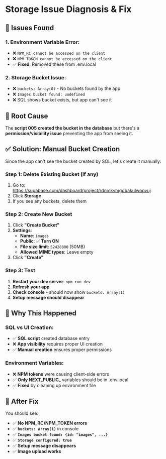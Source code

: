 # Storage Issue Diagnosis & Fix

## 🚨 **Issues Found**

### **1. Environment Variable Error:**
- ❌ `NPM_RC cannot be accessed on the client`
- ❌ `NPM_TOKEN cannot be accessed on the client`
- ✅ **Fixed**: Removed these from .env.local

### **2. Storage Bucket Issue:**
- ❌ `buckets: Array(0)` - No buckets found by the app
- ❌ `Images bucket found: undefined`
- ❌ SQL shows bucket exists, but app can't see it

## 🎯 **Root Cause**

The **script 005 created the bucket in the database** but there's a **permission/visibility issue** preventing the app from seeing it.

## ✅ **Solution: Manual Bucket Creation**

Since the app can't see the bucket created by SQL, let's create it manually:

### **Step 1: Delete Existing Bucket (if any)**
1. Go to: https://supabase.com/dashboard/project/rdnmkvmgdbakulwopvuj
2. Click **Storage**
3. If you see any buckets, delete them

### **Step 2: Create New Bucket**
1. Click **"Create Bucket"**
2. **Settings**:
   - **Name**: `images`
   - **Public**: ✅ **Turn ON**
   - **File size limit**: `52428800` (50MB)
   - **Allowed MIME types**: Leave empty
3. Click **"Create"**

### **Step 3: Test**
1. **Restart your dev server**: `npm run dev`
2. **Refresh your app**
3. **Check console** - should now show `buckets: Array(1)`
4. **Setup message should disappear**

## 🔧 **Why This Happened**

### **SQL vs UI Creation:**
- ✅ **SQL script** created database entry
- ❌ **App visibility** requires proper UI creation
- ✅ **Manual creation** ensures proper permissions

### **Environment Variables:**
- ❌ **NPM tokens** were causing client-side errors
- ✅ **Only NEXT_PUBLIC_** variables should be in .env.local
- ✅ **Fixed** by cleaning up environment file

## 🎉 **After Fix**

You should see:
- ✅ **No NPM_RC/NPM_TOKEN errors**
- ✅ **`buckets: Array(1)`** in console
- ✅ **`Images bucket found: {id: "images", ...}`**
- ✅ **`Storage configured: true`**
- ✅ **Setup message disappears**
- ✅ **Image upload works**
